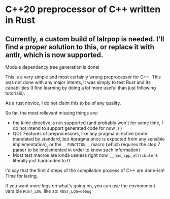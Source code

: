 # C++20 preprocessor of C++ written in Rust

## Currently, a custom build of lalrpop is needed. I'll find a proper solution to this, or replace it with antlr, which is now supported.

Module dependency tree generation is done!

This is a very simple and most certainly wrong preprocessor for C++. This was not done with any major intents, it was simply to test Rust and its capabilities (I find learning by doing a lot more useful than just following tutorials).

As a rust novice, I do not claim this to be of any quality.

So far, the most rellevant missing things are:
- the #line directive is not supported (and probably won't for some time, I do not intend to support generated code for now :) )
- QOL Features of preprocessors, like any pragma directive (none mandated by standard, but #pragma once is expected from any sensible implementation), or the `__FUNCTION__` macro (which requires the step 7 parser to be implemented in order to know such information)
- Most test macros are kinda useless right now. `__has_cpp_attribute` is literally just hardcoded to 0

I'd say that the first 4 steps of the compilation process of C++ are done-ish! Time for lexing.

If you want more logs on what's going on, you can use the environment varaible `RUST_LOG`, like so: `RUST_LOG=debug`
